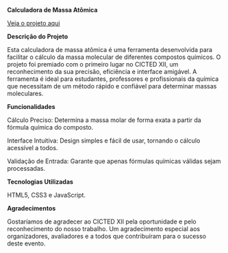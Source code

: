 **Calculadora de Massa Atômica**

<a href="https://misaelbm.github.io/calculadoramassaatomica/">Veja o projeto aqui</a>

__Descrição do Projeto__

Esta calculadora de massa atômica é uma ferramenta desenvolvida para facilitar o cálculo da massa molecular de diferentes compostos químicos. O projeto foi premiado com o primeiro lugar no CICTED XII, um reconhecimento da sua precisão, eficiência e interface amigável. A ferramenta é ideal para estudantes, professores e profissionais da química que necessitam de um método rápido e confiável para determinar massas moleculares.

__Funcionalidades__

Cálculo Preciso: Determina a massa molar de forma exata a partir da fórmula química do composto.

Interface Intuitiva: Design simples e fácil de usar, tornando o cálculo acessível a todos.

Validação de Entrada: Garante que apenas fórmulas químicas válidas sejam processadas.

__Tecnologias Utilizadas__

HTML5, CSS3 e JavaScript.

__Agradecimentos__

Gostaríamos de agradecer ao CICTED XII pela oportunidade e pelo reconhecimento do nosso trabalho. Um agradecimento especial aos organizadores, avaliadores e a todos que contribuíram para o sucesso deste evento.
